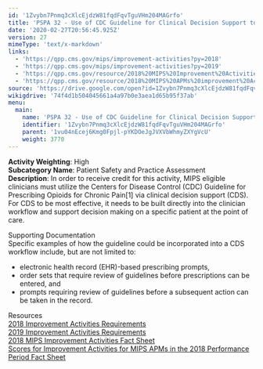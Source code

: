 ```yaml
---
id: '1Zvybn7Pnmq3cXlcEjdzW81fqdFqvTguVHm204MAGrfo'
title: 'PSPA 32 - Use of CDC Guideline for Clinical Decision Support to Prescribe Opioids for Chronic Pain via Clinical Decision Support'
date: '2020-02-27T20:56:45.925Z'
version: 27
mimeType: 'text/x-markdown'
links:
  - 'https://qpp.cms.gov/mips/improvement-activities?py=2018'
  - 'https://qpp.cms.gov/mips/improvement-activities?py=2019'
  - 'https://qpp.cms.gov/resource/2018%20MIPS%20Improvement%20Activities%20Fact%20Sheet'
  - 'https://qpp.cms.gov/resource/2018%20MIPS%20APMs%20improvement%20Activities%20scores%20fact%20sheet'
source: 'https://drive.google.com/open?id=1Zvybn7Pnmq3cXlcEjdzW81fqdFqvTguVHm204MAGrfo'
wikigdrive: '74f4d1b504045661a4a97b0e3aea1d65b95f37ab'
menu:
  main:
    name: 'PSPA 32 - Use of CDC Guideline for Clinical Decision Support to Prescribe Opioids for Chronic Pain via Clinical Decision Support'
    identifier: '1Zvybn7Pnmq3cXlcEjdzW81fqdFqvTguVHm204MAGrfo'
    parent: '1vu04nEcej6Kmg0Fpjl-pYKDOeJgJVXVbWhmyZXYgVcU'
    weight: 3770
---
```





**Activity Weighting**: High  
**Subcategory Name**: Patient Safety and Practice Assessment  
**Description**: In order to receive credit for this activity, MIPS eligible clinicians must utilize the Centers for Disease Control (CDC) Guideline for Prescribing Opioids for Chronic Pain[1] via clinical decision support (CDS). For CDS to be most effective, it needs to be built directly into the clinician workflow and support decision making on a specific patient at the point of care. 




Supporting Documentation  
Specific examples of how the guideline could be incorporated into a CDS workflow include, but are not limited to:
* electronic health record (EHR)-based prescribing prompts, 
* order sets that require review of guidelines before prescriptions can be entered, and 
* prompts requiring review of guidelines before a subsequent action can be taken in the record.




Resources  
[2018 Improvement Activities Requirements](https://qpp.cms.gov/mips/improvement-activities?py=2018)  
[2019 Improvement Activities Requirements](https://qpp.cms.gov/mips/improvement-activities?py=2019)  
[2018 MIPS Improvement Activities Fact Sheet](https://qpp.cms.gov/resource/2018%20MIPS%20Improvement%20Activities%20Fact%20Sheet)  
[Scores for Improvement Activities for MIPS APMs in the 2018 Performance Period Fact Sheet](https://qpp.cms.gov/resource/2018%20MIPS%20APMs%20improvement%20Activities%20scores%20fact%20sheet)
